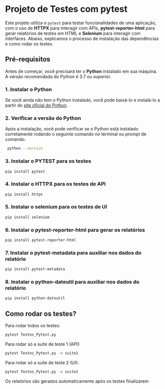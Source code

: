 # Projeto de Testes com pytest

Este projeto utiliza o `pytest` para testar funcionalidades de uma aplicação, com o uso de **HTTPX** para interagir com APIs, **pytest-reporter-html** para gerar relatórios de testes em HTML e **Selenium** para interagir com interfaces. Abaixo, explicamos o processo de instalação das dependências e como rodar os testes.

## Pré-requisitos

Antes de começar, você precisará ter o **Python** instalado em sua máquina. A versão recomendada do Python é 3.7 ou superior.

### 1. Instalar o Python

Se você ainda não tem o Python instalado, você pode baixá-lo e instalá-lo a partir do [site oficial do Python](https://www.python.org/downloads/).

### 2. Verificar a versão do Python

Após a instalação, você pode verificar se o Python está instalado corretamente rodando o seguinte comando no terminal ou prompt de comando:

```bash
 python --version
```

### 3. Instalar o PYTEST para os testes
```bash
pip install pytest
```

### 4. Instalar o HTTPX para os testes de API
```bash
pip install httpx
```

### 5. Instalar o selenium para os testes de UI
```bash
pip install selenium
```

### 6. Instalar o pytest-reporter-html para gerar os relatórios
```bash
pip install pytest-reporter-html
```
### 7. Instalar o pytest-metadata para auxiliar nos dados do relatório
```bash
pip install pytest-metadata
```
### 8. Instalar o python-dateutil para auxiliar nos dados do relatório
```bash
pip install python-dateutil
```

## Como rodar os testes?
Para rodar todos os testes:
```bash
pytest Testes_Pytest.py
```
Para rodar só a suite de teste 1 (API):
```bash
pytest Testes_Pytest.py -m suite1
```
Para rodar só a suite de teste 2 (UI):
```bash
pytest Testes_Pytest.py -m suite1
```

Os relatórios são gerados automaticamente após os testes finalizarem

